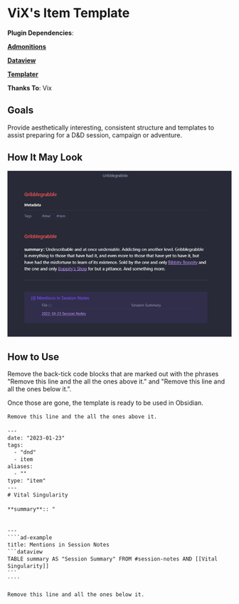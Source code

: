 # ViX's Item Template

**Plugin Dependencies**: 

**[Admonitions](https://github.com/valentine195/obsidian-admonition)**

**[Dataview](https://github.com/blacksmithgu/obsidian-dataview)**

**[Templater](https://github.com/SilentVoid13/Templater)**

**Thanks To**: Vix


## Goals
Provide aesthetically interesting, consistent structure and templates to assist preparing for a D&D session, campaign or adventure.


## How It May Look

![](zzAttachments/Vix_Item.png)



## How to Use
Remove the back-tick code blocks that are marked out with the phrases "Remove this line and the all the ones above it." and "Remove this line and all the ones below it.". 

Once those are gone, the template is ready to be used in Obsidian. 


`````
Remove this line and the all the ones above it.

---
date: "2023-01-23"
tags:
  - "dnd"
  - item
aliases:
  - ""
type: "item"
---
# Vital Singularity

**summary**:: "


---
````ad-example
title: Mentions in Session Notes
```dataview
TABLE summary AS "Session Summary" FROM #session-notes AND [[Vital Singularity]]
```
````

Remove this line and all the ones below it.
`````